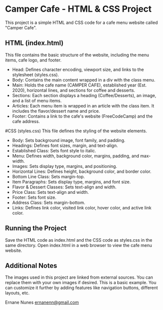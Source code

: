 # Camper Cafe - HTML & CSS Project
This project is a simple HTML and CSS code for a cafe menu website called "Camper Cafe".

## HTML (index.html)
This file contains the basic structure of the website, including the menu items, cafe logo, and footer.
* Head: Defines character encoding, viewport size, and links to the stylesheet (styles.css).
* Body: Contains the main content wrapped in a div with the class menu.
* Main: Holds the cafe name (CAMPER CAFE), established year (Est. 2020), horizontal lines, and sections for coffee and desserts.
* Sections: Each section displays a heading (Coffee/Desserts), an image, and a list of menu items.
* Articles: Each menu item is wrapped in an article with the class item. It includes the flavor/dessert name and price.
* Footer: Contains a link to the cafe's website (FreeCodeCamp) and the cafe address.

#CSS (styles.css)
This file defines the styling of the website elements.
* Body: Sets background image, font family, and padding.
* Headings: Defines font sizes, margin, and text-align.
* Established Class: Sets font style to italic.
* Menu: Defines width, background color, margins, padding, and max-width.
* Images: Sets display type, margins, and positioning.
* Horizontal Lines: Defines height, background color, and border color.
* Bottom Line Class: Sets margin-top.
* Item Paragraphs: Sets display type, margins, and font size.
* Flavor & Dessert Classes: Sets text-align and width.
* Price Class: Sets text-align and width.
* Footer: Sets font size.
* Address Class: Sets margin-bottom.
* Links: Defines link color, visited link color, hover color, and active link color.

## Running the Project
Save the HTML code as index.html and the CSS code as styles.css in the same directory.
Open index.html in a web browser to view the cafe menu website.

## Additional Notes
The images used in this project are linked from external sources. You can replace them with your own images if desired.
This is a basic example. You can customize it further by adding features like navigation buttons, different layouts, etc.

Ernane Nunes
ernanenn@gmail.com
